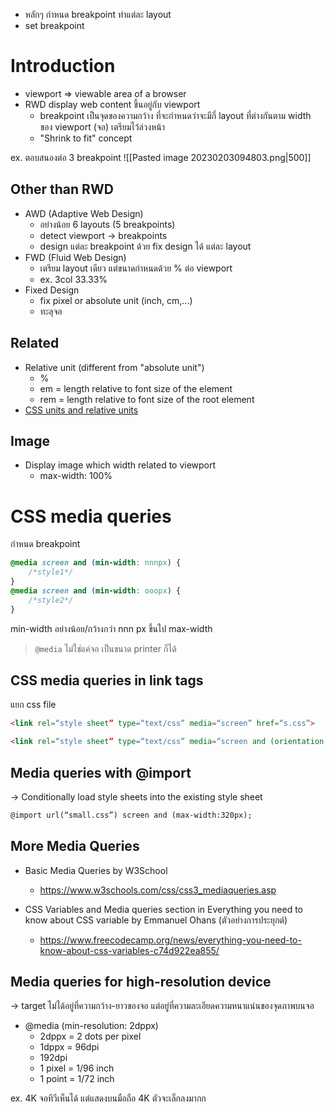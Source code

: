 - หลักๆ กำหนด breakpoint ทำแต่ละ layout
- set breakpoint

# Introduction

- viewport => viewable area of a browser
- RWD display web content ขึ้นอยู่กับ viewport
	- breakpoint เป็นจุดของความกว้าง ที่จะกำหนดว่าจะมีกี่ layout ที่ต่างกันตาม width ของ viewport (จอ) เตรียมไว้ล่วงหน้า
	- "Shrink to fit" concept

ex. ตอบสนองต่อ 3 breakpoint 
![[Pasted image 20230203094803.png|500]]

## Other than RWD

- AWD (Adaptive Web Design)
	- อย่างน้อย 6 layouts (5 breakpoints)
	- detect viewport -> breakpoints
	- design แต่ละ breakpoint ด้วย fix design ได้ แต่ละ layout
- FWD (Fluid Web Design)
	- เตรียม layout เดียว แต่ขนาดกำหนดด้วย % ต่อ viewport
	- ex. 3col 33.33%
- Fixed Design
	- fix pixel or absolute unit (inch, cm,...)
	- ทะลุจอ

## Related

- Relative unit (different from "absolute unit")
	- %
	- em = length relative to font size of the element  
	- rem = length relative to font size of the root element
- [CSS units and relative units](https://www.w3schools.com/cssref/css_units.asp)

## Image

- Display image which width related to viewport
	- max-width: 100%

# CSS media queries

กำหนด breakpoint

```css
@media screen and (min-width: nnnpx) { 
	/*style1*/
}  
@media screen and (min-width: ooopx) {
	/*style2*/
}
```
min-width อย่างน้อย/กว้างกว่า nnn px ขึ้นไป
max-width

>`@media` ไม่ใช่แค่จอ เป็นขนาด printer ก็ได้

## CSS media queries in link tags
แยก css file

```html
<link rel=“style sheet” type=“text/css” media=“screen” href=“s.css”>

<link rel=“style sheet” type=“text/css” media=“screen and (orientation: portrait)” href=“p-s.css”>
```

## Media queries with @import
-> Conditionally load style sheets into the existing style sheet

```html
@import url(“small.css”) screen and (max-width:320px);
```

## More Media Queries

- Basic Media Queries by W3School  
	- https://www.w3schools.com/css/css3_mediaqueries.asp

- CSS Variables and Media queries section in Everything you need to know about CSS variable by Emmanuel Ohans (ตัวอย่างการประยุกต์)
	- https://www.freecodecamp.org/news/everything-you-need-to-know-about-css-variables-c74d922ea855/

## Media queries for high-resolution device
-> target ไม่ได้อยู่ที่ความกว้าง-ยาวของจอ แต่อยู่ที่ความละเอียดความหนาแน่นของจุดภาพบนจอ

- @media (min-resolution: 2dppx)
	- 2dppx = 2 dots per pixel
	- 1dppx = 96dpi  
	- 192dpi  
	- 1 pixel = 1/96 inch
	- 1 point = 1/72 inch

ex. 4K จอทีวีเห็นได้ แต่แสดงบนมือถือ 4K ตัวจะเล็กลงมากก 



